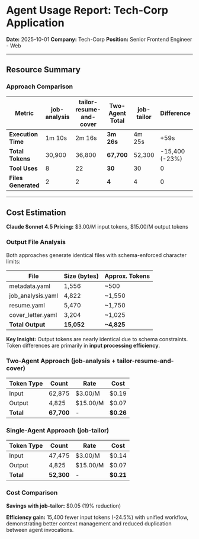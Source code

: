 # Agent Usage Report: Tech-Corp Application

**Date:** 2025-10-01
**Company:** Tech-Corp
**Position:** Senior Frontend Engineer - Web

---

## Resource Summary

### Approach Comparison

| Metric | job-analysis | tailor-resume-and-cover | **Two-Agent Total** | job-tailor | **Difference** |
|--------|--------------|-------------------------|---------------------|------------|----------------|
| **Execution Time** | 1m 10s | 2m 16s | **3m 26s** | 4m 25s | +59s |
| **Total Tokens** | 30,900 | 36,800 | **67,700** | 52,300 | -15,400 (-23%) |
| **Tool Uses** | 8 | 22 | **30** | 30 | 0 |
| **Files Generated** | 2 | 2 | **4** | 4 | 0 |

---

## Cost Estimation

**Claude Sonnet 4.5 Pricing:** $3.00/M input tokens, $15.00/M output tokens

### Output File Analysis

Both approaches generate identical files with schema-enforced character limits:

| File | Size (bytes) | Approx. Tokens |
|------|--------------|----------------|
| metadata.yaml | 1,556 | ~500 |
| job_analysis.yaml | 4,822 | ~1,550 |
| resume.yaml | 5,470 | ~1,750 |
| cover_letter.yaml | 3,204 | ~1,025 |
| **Total Output** | **15,052** | **~4,825** |

**Key Insight:** Output tokens are nearly identical due to schema constraints. Token differences are primarily in **input processing efficiency**.

### Two-Agent Approach (job-analysis + tailor-resume-and-cover)

| Token Type | Count | Rate | Cost |
|------------|-------|------|------|
| Input | 62,875 | $3.00/M | $0.19 |
| Output | 4,825 | $15.00/M | $0.07 |
| **Total** | **67,700** | - | **$0.26** |

### Single-Agent Approach (job-tailor)

| Token Type | Count | Rate | Cost |
|------------|-------|------|------|
| Input | 47,475 | $3.00/M | $0.14 |
| Output | 4,825 | $15.00/M | $0.07 |
| **Total** | **52,300** | - | **$0.21** |

### Cost Comparison

**Savings with job-tailor:** $0.05 (19% reduction)

**Efficiency gain:** 15,400 fewer input tokens (-24.5%) with unified workflow, demonstrating better context management and reduced duplication between agent invocations.
